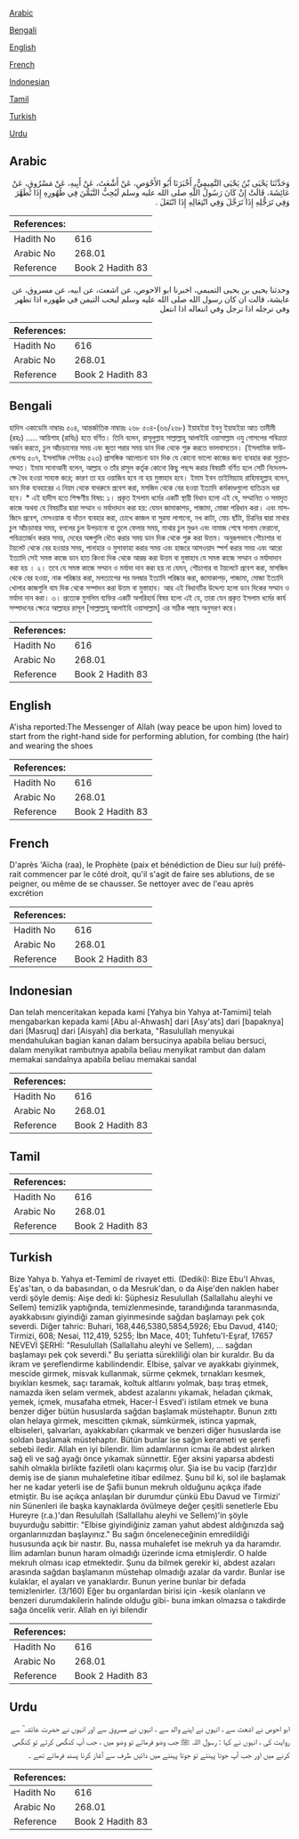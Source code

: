 [Arabic](#arabic)

[Bengali](#bengali)

[English](#english)

[French](#french)

[Indonesian](#indonesian)

[Tamil](#tamil)

[Turkish](#turkish)

[Urdu](#urdu)

## Arabic


<div dir="rtl" lang="ar" style={{fontSize:'larger',backgroundColor:'#f8f9fa',padding:20}}>
وَحَدَّثَنَا يَحْيَى بْنُ يَحْيَى التَّمِيمِيُّ، أَخْبَرَنَا أَبُو الأَحْوَصِ، عَنْ أَشْعَثَ، عَنْ أَبِيهِ، عَنْ مَسْرُوقٍ، عَنْ عَائِشَةَ، قَالَتْ إِنْ كَانَ رَسُولُ اللَّهِ صلى الله عليه وسلم لَيُحِبُّ التَّيَمُّنَ فِي طُهُورِهِ إِذَا تَطَهَّرَ وَفِي تَرَجُّلِهِ إِذَا تَرَجَّلَ وَفِي انْتِعَالِهِ إِذَا انْتَعَلَ ‏.‏
</div>
<div style={{backgroundColor:'#f8f9fa',padding:20, marginBottom: 10}}><table> <thead> <tr> <th>References:</th> <th></th> </tr> </thead> <tbody><tr><td>Hadith No</td><td>616</td></tr><tr><td>Arabic No</td><td>268.01</td></tr><tr><td>Reference</td><td>Book 2 Hadith 83</td></tr></tbody></table></div>


<div dir="rtl" lang="ar" style={{fontSize:'larger',backgroundColor:'#f8f9fa',padding:20}}>
وحدثنا يحيى بن يحيى التميمي، اخبرنا ابو الاحوص، عن اشعث، عن ابيه، عن مسروق، عن عايشة، قالت ان كان رسول الله صلى الله عليه وسلم ليحب التيمن في طهوره اذا تطهر وفي ترجله اذا ترجل وفي انتعاله اذا انتعل
</div>
<div style={{backgroundColor:'#f8f9fa',padding:20, marginBottom: 10}}><table> <thead> <tr> <th>References:</th> <th></th> </tr> </thead> <tbody><tr><td>Hadith No</td><td>616</td></tr><tr><td>Arabic No</td><td>268.01</td></tr><tr><td>Reference</td><td>Book 2 Hadith 83</td></tr></tbody></table></div>

## Bengali


<div dir="ltr" lang="bn" style={{fontSize:'larger',backgroundColor:'#f8f9fa',padding:20}}>
হাদিস একাডেমি নাম্বারঃ ৫০৪, আন্তর্জাতিক নাম্বারঃ ২৬৮ ৫০৪-(৬৬/২৬৮) ইয়াহইয়া ইবনু ইয়াহইয়া আত তামীমী (রহঃ) ..... আয়িশাহ (রাযিঃ) হতে বর্ণিত। তিনি বলেন, রাসূলুল্লাহ সাল্লাল্লাহু আলাইহি ওয়াসাল্লাম ওযু গোসলের পবিত্রতা অর্জন করতে, চুল আঁচড়ানোর সময় এবং জুতা পরার সময় ডান দিক থেকে শুরু করতে ভালবাসতেন। (ইসলামিক ফাউন্ডেশনঃ ৫০৭, ইসলামিক সেন্টারঃ ৫২৩) প্রাসঙ্গিক আলোচনা ডান দিক যে কোনো ভালো কাজের জন্য ব্যবহার করা সুন্নাতসম্মত। ইমাম সানাআনী বলেন, আল্লাহ ও তাঁর রাসুল কর্তৃক কোনো কিছু পছন্দ করার বিষয়টি বর্ণিত হলে সেটি নিদেনপক্ষে বৈধ হওয়া সাব্যস্ত করে; কারণ তা হয় ওয়াজিব হবে না হয় মুস্তাহাব হবে। ইমাম ইবন তাইমিয়্যাহ রাহিমাহুল্লাহ বলেন, ডান দিক ব্যবহারের এ নিয়ম থেকে বাথরুমে প্রবেশ করা, মসজিদ থেকে বের হওয়া ইত্যাদি কর্মকাণ্ডগুলো ব্যতিক্রম ধরা হবে। * এই হাদীস হতে শিক্ষণীয় বিষয়: ১। প্রকৃত ইসলাম ধর্মের একটি স্থায়ী বিধান হলো এই যে, সম্মানিত ও সমাদৃত কাজে অথবা যে বিষয়টির দ্বারা সম্মান ও মর্যাদাদান করা হয়: যেমন জামাকাপড়, পাজামা, মোজা পরিধান করা। এবং মাসজিদে প্রবেশ, মেসওয়াক বা দাঁতন ব্যবহার করা, চোখে কাজল বা সুরমা লাগানো, নখ কাটা, মোচ ছাঁটা, চিরনির দ্বারা মাথার চুল আঁচড়াবার সময়, বগলের চুল উপড়ানো বা তুলে ফেলার সময়, মাথার চুল মুণ্ডন এবং নামাজ শেষে সালাম ফেরানো, পবিত্রতার্জন করার সময়, দেহের অঙ্গগুলি ধৌত করার সময় ডান দিক থেকে শুরু করা উত্তম। অনুরূপভাবে শৌচাগার বা টয়লেট থেকে বের হওয়ার সময়, পানাহার ও মুসাফাহা করার সময় এবং হাজরে আসওয়াদ ‍স্পর্শ করার সময় এবং আরো ইত্যাদি সেই সমস্ত কাজে ডান হাত কিংবা দিক থেকে আরম্ভ করা উত্তম বা মুস্তাহাব যে সমস্ত কাজে সম্মান ও মর্যাদাদান করা হয় । ২। তবে যে সমস্ত কাজে সম্মান ও মর্যাদা দান করা হয় না যেমন, শৌচাগার বা টয়লেটে প্রবেশ করা, মাসজিদ থেকে বের হওয়া, নাক পরিষ্কার করা, মলত্যাগের পর মলদ্বার ইত্যাদি পরিষ্কার করা, জামাকাপড়, পাজামা, মোজা ইত্যাদি খোলার কাজগুলি বাম দিক থেকে সম্পাদন করা উত্তম বা মুস্তাহাব। আর এই বিধানটির উদ্দেশ্য হলো ডান দিকের সম্মান ও মর্যাদা দান করা। ৩। প্রত্যেক মুসলিম ব্যক্তির একটি অপরিহার্য বিষয় হলো এই যে, তারা যেন প্রকৃত ইসলাম ধর্মের কার্য সম্পাদনের ক্ষেত্রে আল্লাহর রাসূল [সাল্লাল্লাহু আলাইহি ওয়াসাল্লাম] এর সঠিক পন্থায় অনুসরণ করে।
</div>
<div style={{backgroundColor:'#f8f9fa',padding:20, marginBottom: 10}}><table> <thead> <tr> <th>References:</th> <th></th> </tr> </thead> <tbody><tr><td>Hadith No</td><td>616</td></tr><tr><td>Arabic No</td><td>268.01</td></tr><tr><td>Reference</td><td>Book 2 Hadith 83</td></tr></tbody></table></div>

## English


<div dir="ltr" lang="en" style={{fontSize:'larger',backgroundColor:'#f8f9fa',padding:20}}>
A'isha reported:The Messenger of Allah (way peace be upon him) loved to start from the right-hand side for performing ablution, for combing (the hair) and wearing the shoes
</div>
<div style={{backgroundColor:'#f8f9fa',padding:20, marginBottom: 10}}><table> <thead> <tr> <th>References:</th> <th></th> </tr> </thead> <tbody><tr><td>Hadith No</td><td>616</td></tr><tr><td>Arabic No</td><td>268.01</td></tr><tr><td>Reference</td><td>Book 2 Hadith 83</td></tr></tbody></table></div>

## French


<div dir="ltr" lang="fr" style={{fontSize:'larger',backgroundColor:'#f8f9fa',padding:20}}>
D'après 'Aïcha (raa), le Prophète (paix et bénédiction de Dieu sur lui) préférait commencer par le côté droit, qu'il s'agit de faire ses ablutions, de se peigner, ou même de se chausser. Se nettoyer avec de l'eau après excrétion
</div>
<div style={{backgroundColor:'#f8f9fa',padding:20, marginBottom: 10}}><table> <thead> <tr> <th>References:</th> <th></th> </tr> </thead> <tbody><tr><td>Hadith No</td><td>616</td></tr><tr><td>Arabic No</td><td>268.01</td></tr><tr><td>Reference</td><td>Book 2 Hadith 83</td></tr></tbody></table></div>

## Indonesian


<div dir="ltr" lang="id" style={{fontSize:'larger',backgroundColor:'#f8f9fa',padding:20}}>
Dan telah menceritakan kepada kami [Yahya bin Yahya at-Tamimi] telah mengabarkan kepada kami [Abu al-Ahwash] dari [Asy'ats] dari [bapaknya] dari [Masruq] dari [Aisyah] dia berkata, "Rasulullah menyukai mendahulukan bagian kanan dalam bersucinya apabila beliau bersuci, dalam menyikat rambutnya apabila beliau menyikat rambut dan dalam memakai sandalnya apabila beliau memakai sandal
</div>
<div style={{backgroundColor:'#f8f9fa',padding:20, marginBottom: 10}}><table> <thead> <tr> <th>References:</th> <th></th> </tr> </thead> <tbody><tr><td>Hadith No</td><td>616</td></tr><tr><td>Arabic No</td><td>268.01</td></tr><tr><td>Reference</td><td>Book 2 Hadith 83</td></tr></tbody></table></div>

## Tamil


<div dir="ltr" lang="ta" style={{fontSize:'larger',backgroundColor:'#f8f9fa',padding:20}}>

</div>
<div style={{backgroundColor:'#f8f9fa',padding:20, marginBottom: 10}}><table> <thead> <tr> <th>References:</th> <th></th> </tr> </thead> <tbody><tr><td>Hadith No</td><td>616</td></tr><tr><td>Arabic No</td><td>268.01</td></tr><tr><td>Reference</td><td>Book 2 Hadith 83</td></tr></tbody></table></div>

## Turkish


<div dir="ltr" lang="tr" style={{fontSize:'larger',backgroundColor:'#f8f9fa',padding:20}}>
Bize Yahya b. Yahya et-Temimî de rivayet etti. (Dediki): Bize Ebu'I Ahvas, Eş'as'tan, o da babasından, o da Mesruk'dan, o da Aişe'den naklen haber verdi şöyle demiş: Aişe dedi ki: Şüphesiz Resulullah (Sallallahu aleyhi ve Sellem) temizlik yaptığında, temizlenmesinde, tarandığında taranmasında, ayakkabısını giyindiği zaman giyinmesinde sağdan başlamayı pek çok severdi. Diğer tahric: Buhari, 168,446,5380,5854,5926; Ebu Davud, 4140; Tirmizi, 608; Nesai, 112,419, 5255; İbn Mace, 401; Tuhfetu'I-Eşraf, 17657 NEVEVİ ŞERHİ: "Resulullah (Sallallahu aleyhi ve Sellem), ... sağdan başlamayı pek çok severdi." Bu şeriatta sürekliliği olan bir kuraldır. Bu da ikram ve şereflendirme kabilindendir. Elbise, şalvar ve ayakkabı giyinmek, mescide girmek, misvak kullanmak, sürme çekmek, tırnakları kesmek, bıyıkları kesmek, saçı taramak, koltuk altlarını yolmak, başı tıraş etmek, namazda iken selam vermek, abdest azalarını yıkamak, heladan çıkmak, yemek, içmek, musafaha etmek, Hacer-İ Esved'i istilam etmek ve buna benzer diğer bütün hususlarda sağdan başlamak müstehaptır. Bunun zıttı olan helaya girmek, mescitten çıkmak, sümkürmek, istinca yapmak, elbiseleri, şalvarları, ayakkabıları çıkarmak ve benzeri diğer hususlarda ise soldan başlamak müstehaptır. Bütün bunlar ise sağın kerameti ve şerefi sebebi iledir. Allah en iyi bilendir. İlim adamlarının icmaı ile abdest alırken sağ eli ve sağ ayağı önce yıkamak sünnettir. Eğer aksini yaparsa abdesti sahih olmakla birlikte faziletli olanı kaçırmış olur. Şia ise bu vacip (farz)dır demiş ise de şianın muhalefetine itibar edilmez. Şunu bil ki, sol ile başlamak her ne kadar yeterli ise de Şafii bunun mekruh olduğunu açıkça ifade etmiştir. Bu ise açıkça anlaşılan bir durumdur çünkü Ebu Davud ve Tirmizi' nin Sünenleri ile başka kaynaklarda övülmeye değer çeşitli senetlerle Ebu Hureyre (r.a.)'dan Resulullah (Sallallahu aleyhi ve Sellem)'in şöyle buyurduğu sabittir: "Elbise giyindiğiniz zaman yahut abdest aldığınızda sağ organlarınızdan başlayınız." Bu sağın önceleneceğinin emredildiği hususunda açık bir nastır. Bu, nassa muhalefet ise mekruh ya da haramdır. İlim adamları bunun haram olmadığı üzerinde icma etmişlerdir. O halde mekruh olması icap etmektedir. Şunu da bilmek gerekir ki, abdest azaları arasında sağdan başlamanın müstehap olmadığı azalar da vardır. Bunlar ise kulaklar, el ayaları ve yanaklardır. Bunun yerine bunlar bir defada temizlenirler. (3/160) Eğer bu organlardan birisi için -kesik olanların ve benzeri durumdakilerin halinde olduğu gibi- buna imkan olmazsa o takdirde sağa öncelik verir. Allah en iyi bilendir
</div>
<div style={{backgroundColor:'#f8f9fa',padding:20, marginBottom: 10}}><table> <thead> <tr> <th>References:</th> <th></th> </tr> </thead> <tbody><tr><td>Hadith No</td><td>616</td></tr><tr><td>Arabic No</td><td>268.01</td></tr><tr><td>Reference</td><td>Book 2 Hadith 83</td></tr></tbody></table></div>

## Urdu


<div dir="rtl" lang="ur" style={{fontSize:'larger',backgroundColor:'#f8f9fa',padding:20}}>
ابو احوص نے اشعث سے ، انہوں نے اپنے والد سے ، انہوں نے مسروق سے اور انہوں نے حضرت عائشہ ؓ سے روایت کی ، انہوں نے کہا : رسول اللہ ﷺ جب وضو فرماتے تو وضو میں ، جب آپ کنگھی کرتے تو کنگھی کرنے میں اور جب آپ جوتا پہنتے تو جوتا پہننے میں دائیں طرف سے آغاز کرنا پسند فرماتے تھے ۔
</div>
<div style={{backgroundColor:'#f8f9fa',padding:20, marginBottom: 10}}><table> <thead> <tr> <th>References:</th> <th></th> </tr> </thead> <tbody><tr><td>Hadith No</td><td>616</td></tr><tr><td>Arabic No</td><td>268.01</td></tr><tr><td>Reference</td><td>Book 2 Hadith 83</td></tr></tbody></table></div>